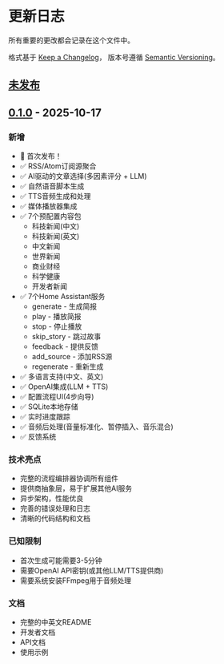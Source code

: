 # 更新日志

所有重要的更改都会记录在这个文件中。

格式基于 [Keep a Changelog](https://keepachangelog.com/zh-CN/1.0.0/)，
版本号遵循 [Semantic Versioning](https://semver.org/lang/zh-CN/)。

## [未发布]

## [0.1.0] - 2025-10-17

### 新增
- 🎉 首次发布！
- ✅ RSS/Atom订阅源聚合
- ✅ AI驱动的文章选择(多因素评分 + LLM)
- ✅ 自然语音脚本生成
- ✅ TTS音频生成和处理
- ✅ 媒体播放器集成
- ✅ 7个预配置内容包
  - 科技新闻(中文)
  - 科技新闻(英文)
  - 中文新闻
  - 世界新闻
  - 商业财经
  - 科学健康
  - 开发者新闻
- ✅ 7个Home Assistant服务
  - generate - 生成简报
  - play - 播放简报
  - stop - 停止播放
  - skip_story - 跳过故事
  - feedback - 提供反馈
  - add_source - 添加RSS源
  - regenerate - 重新生成
- ✅ 多语言支持(中文、英文)
- ✅ OpenAI集成(LLM + TTS)
- ✅ 配置流程UI(4步向导)
- ✅ SQLite本地存储
- ✅ 实时进度跟踪
- ✅ 音频后处理(音量标准化、暂停插入、音乐混合)
- ✅ 反馈系统

### 技术亮点
- 完整的流程编排器协调所有组件
- 提供商抽象层，易于扩展其他AI服务
- 异步架构，性能优良
- 完善的错误处理和日志
- 清晰的代码结构和文档

### 已知限制
- 首次生成可能需要3-5分钟
- 需要OpenAI API密钥(或其他LLM/TTS提供商)
- 需要系统安装FFmpeg用于音频处理

### 文档
- 完整的中英文README
- 开发者文档
- API文档
- 使用示例

[未发布]: https://github.com/Ryan-Guo123/ha-ai-daily-brief/compare/v0.1.0...HEAD
[0.1.0]: https://github.com/Ryan-Guo123/ha-ai-daily-brief/releases/tag/v0.1.0
